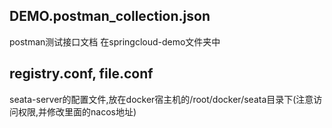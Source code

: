 ## DEMO.postman_collection.json
postman测试接口文档 在springcloud-demo文件夹中
## registry.conf, file.conf
seata-server的配置文件,放在docker宿主机的/root/docker/seata目录下(注意访问权限,并修改里面的nacos地址)